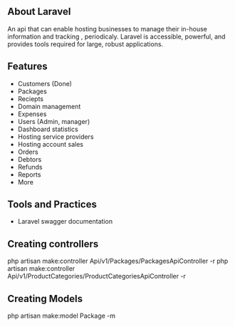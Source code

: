 ## About Laravel

An api that can enable hosting businesses to manage their in-house information and tracking , periodicaly.
Laravel is accessible, powerful, and provides tools required for large, robust applications.

## Features
- Customers (Done)
- Packages
- Reciepts
- Domain management
- Expenses
- Users (Admin, manager)
- Dashboard statistics
- Hosting service providers
- Hosting account sales
- Orders
- Debtors
- Refunds
- Reports
- More

## Tools and Practices
- Laravel swagger documentation

## Creating controllers
php artisan make:controller Api/v1/Packages/PackagesApiController -r
php artisan make:controller Api/v1/ProductCategories/ProductCategoriesApiController -r

## Creating Models
php artisan make:model Package -m
